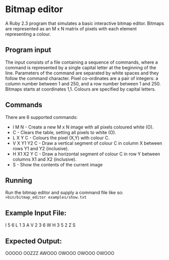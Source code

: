 # Bitmap editor

A Ruby 2.3 program that simulates a basic interactive bitmap editor. Bitmaps are represented as an M x N matrix of pixels with each element representing a colour.

## Program input

The input consists of a file containing a sequence of commands, where a command is represented by a single capital letter at the beginning of the line. Parameters of the command are separated by white spaces and they follow the command character.
Pixel co-ordinates are a pair of integers: a column number between 1 and 250, and a row number between 1 and 250. Bitmaps starts at coordinates 1,1. Colours are specified by capital letters.

## Commands

There are 6 supported commands:
* I M N - Create a new M x N image with all pixels coloured white (O).
* C - Clears the table, setting all pixels to white (O).
* L X Y C - Colours the pixel (X,Y) with colour C.
* V X Y1 Y2 C - Draw a vertical segment of colour C in column X between rows Y1 and Y2 (inclusive).
* H X1 X2 Y C - Draw a horizontal segment of colour C in row Y between columns X1 and X2 (inclusive).
* S - Show the contents of the current image

## Running

Run the bitmap editor and supply a command file like so: `>bin/bitmap_editor examples/show.txt`


## Example Input File:

I 5 6
L 1 3 A
V 2 3 6 W
H 3 5 2 Z
S

## Expected Output:

OOOOO
OOZZZ
AWOOO
OWOOO
OWOOO
OWOOO